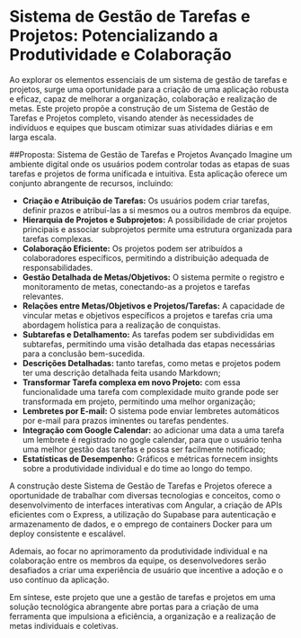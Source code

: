 # Sistema de Gestão de Tarefas e Projetos: Potencializando a Produtividade e Colaboração
Ao explorar os elementos essenciais de um sistema de gestão de tarefas e projetos, surge uma oportunidade para a criação de uma aplicação robusta e eficaz, capaz de melhorar a organização, colaboração e realização de metas. Este projeto propõe a construção de um Sistema de Gestão de Tarefas e Projetos completo, visando atender às necessidades de indivíduos e equipes que buscam otimizar suas atividades diárias e em larga escala.

##Proposta: Sistema de Gestão de Tarefas e Projetos Avançado
Imagine um ambiente digital onde os usuários podem controlar todas as etapas de suas tarefas e projetos de forma unificada e intuitiva. Esta aplicação oferece um conjunto abrangente de recursos, incluindo:

- **Criação e Atribuição de Tarefas:** Os usuários podem criar tarefas, definir prazos e atribuí-las a si mesmos ou a outros membros da equipe.
- **Hierarquia de Projetos e Subprojetos:** A possibilidade de criar projetos principais e associar subprojetos permite uma estrutura organizada para tarefas complexas.
- **Colaboração Eficiente:** Os projetos podem ser atribuídos a colaboradores específicos, permitindo a distribuição adequada de responsabilidades.
- **Gestão Detalhada de Metas/Objetivos:** O sistema permite o registro e monitoramento de metas, conectando-as a projetos e tarefas relevantes.
- **Relações entre Metas/Objetivos e Projetos/Tarefas:** A capacidade de vincular metas e objetivos específicos a projetos e tarefas cria uma abordagem holística para a realização de conquistas.
- **Subtarefas e Detalhamento:** As tarefas podem ser subdivididas em subtarefas, permitindo uma visão detalhada das etapas necessárias para a conclusão bem-sucedida.
- **Descrições Detalhadas:** tanto tarefas, como metas e projetos podem ter uma descrição detalhada feita usando Markdown;
- **Transformar Tarefa complexa em novo Projeto:** com essa funcionalidade uma tarefa com complexidade muito grande pode ser transformada em projeto, permitindo uma melhor organização;
- **Lembretes por E-mail:** O sistema pode enviar lembretes automáticos por e-mail para prazos iminentes ou tarefas pendentes.
- **Integração com Google Calendar:** ao adicionar uma data a uma tarefa um lembrete é registrado no gogle calendar, para que o usuário tenha uma melhor gestão das tarefas e possa ser facilmente notificado;
- **Estatísticas de Desempenho:** Gráficos e métricas fornecem insights sobre a produtividade individual e do time ao longo do tempo.

A construção deste Sistema de Gestão de Tarefas e Projetos oferece a oportunidade de trabalhar com diversas tecnologias e conceitos, como o desenvolvimento de interfaces interativas com Angular, a criação de APIs eficientes com o Express, a utilização do Supabase para autenticação e armazenamento de dados, e o emprego de containers Docker para um deploy consistente e escalável.

Ademais, ao focar no aprimoramento da produtividade individual e na colaboração entre os membros da equipe, os desenvolvedores serão desafiados a criar uma experiência de usuário que incentive a adoção e o uso contínuo da aplicação.

Em síntese, este projeto que une a gestão de tarefas e projetos em uma solução tecnológica abrangente abre portas para a criação de uma ferramenta que impulsiona a eficiência, a organização e a realização de metas individuais e coletivas.
